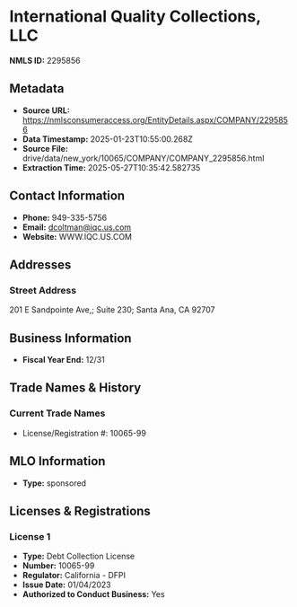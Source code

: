 # International Quality Collections, LLC

**NMLS ID:** 2295856

## Metadata
- **Source URL:** https://nmlsconsumeraccess.org/EntityDetails.aspx/COMPANY/2295856
- **Data Timestamp:** 2025-01-23T10:55:00.268Z
- **Source File:** drive/data/new_york/10065/COMPANY/COMPANY_2295856.html
- **Extraction Time:** 2025-05-27T10:35:42.582735

## Contact Information
- **Phone:** 949-335-5756
- **Email:** dcoltman@iqc.us.com
- **Website:** WWW.IQC.US.COM

## Addresses
### Street Address
201 E Sandpointe Ave,; Suite 230; Santa Ana, CA 92707

## Business Information
- **Fiscal Year End:** 12/31

## Trade Names & History
### Current Trade Names
- License/Registration #: 10065-99

## MLO Information
- **Type:** sponsored

## Licenses & Registrations

### License 1
- **Type:** Debt Collection License
- **Number:** 10065-99
- **Regulator:** California - DFPI
- **Issue Date:** 01/04/2023
- **Authorized to Conduct Business:** Yes
